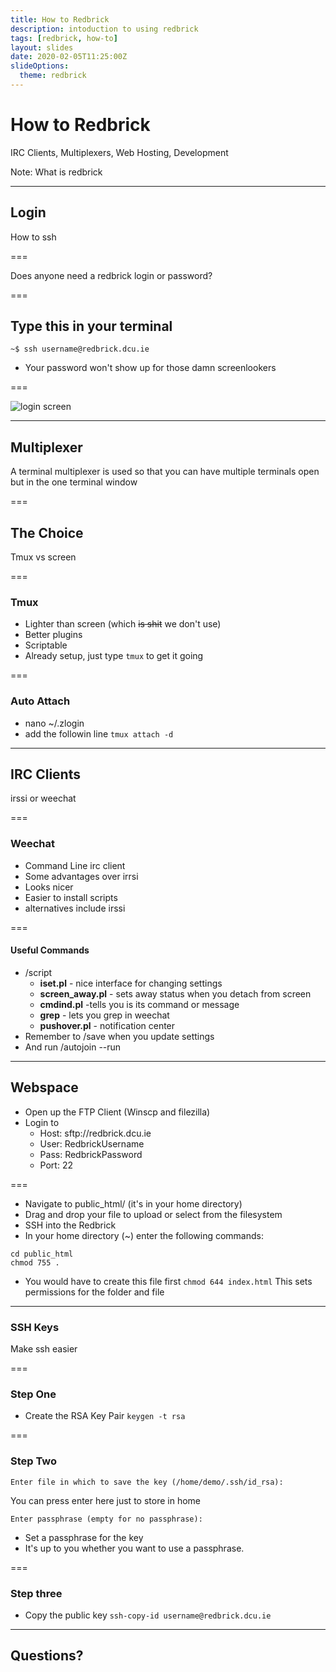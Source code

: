 ```yaml
---
title: How to Redbrick
description: intoduction to using redbrick
tags: [redbrick, how-to]
layout: slides
date: 2020-02-05T11:25:00Z
slideOptions:
  theme: redbrick
---
```


# How to Redbrick

IRC Clients, Multiplexers, Web Hosting, Development

Note: What is redbrick

---

## Login

How to ssh

===

Does anyone need a redbrick login or password?

===

## Type this in your terminal

`~$ ssh username@redbrick.dcu.ie`

- Your password won't show up for those damn screenlookers

===

![login screen](https://i.imgur.com/HS5VDaA.png)

---

## Multiplexer

A terminal multiplexer is used so that you can have multiple terminals open but
in the one terminal window

===

## The Choice

Tmux vs screen

===

### Tmux

- Lighter than screen (which ~~is shit~~ we don't use)
- Better plugins
- Scriptable
- Already setup, just type `tmux` to get it going

===

### Auto Attach

- nano ~/.zlogin
- add the followin line `tmux attach -d`

---

## IRC Clients

irssi or weechat

===

### Weechat

- Command Line irc client
- Some advantages over irrsi
- Looks nicer
- Easier to install scripts
- alternatives include irssi

===

#### Useful Commands

- /script
  - **iset.pl** - nice interface for changing settings
  - **screen_away.pl** - sets away status when you detach from screen
  - **cmdind.pl** -tells you is its command or message
  - **grep** - lets you grep in weechat
  - **pushover.pl** - notification center
- Remember to /save when you update settings
- And run /autojoin --run

---

## Webspace

- Open up the FTP Client (Winscp and filezilla)
- Login to
  - Host: sftp://redbrick.dcu.ie
  - User: RedbrickUsername
  - Pass: RedbrickPassword
  - Port: 22

===

- Navigate to public_html/ (it's in your home directory)
- Drag and drop your file to upload or select from the filesystem
- SSH into the Redbrick
- In your home directory (~) enter the following commands:

```
cd public_html
chmod 755 .
```

- You would have to create this file first `chmod 644 index.html` This sets
  permissions for the folder and file

---

### SSH Keys

Make ssh easier

===

### Step One

- Create the RSA Key Pair `keygen -t rsa`

===

### Step Two

```
Enter file in which to save the key (/home/demo/.ssh/id_rsa):
```

You can press enter here just to store in home

```
Enter passphrase (empty for no passphrase):
```

- Set a passphrase for the key
- It's up to you whether you want to use a passphrase.

===

### Step three

- Copy the public key `ssh-copy-id username@redbrick.dcu.ie`

---

## Questions?
